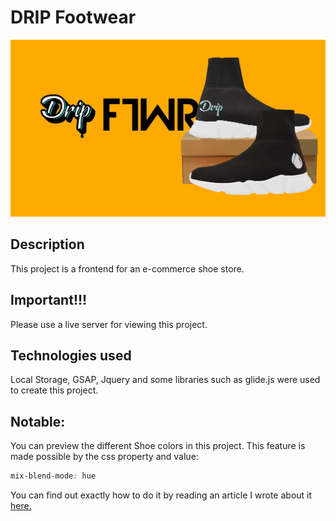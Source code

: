 # DRIP Footwear
![Banner](./img/home.jpg )

## Description
This project is a frontend for an e-commerce shoe store.

## Important!!!
Please use a live server for viewing this project.

## Technologies used
Local Storage, GSAP, Jquery and some libraries such as glide.js were used to create this project.

## Notable:
You can preview the different Shoe colors in this project. This feature is made possible by the css property and value:
```css
mix-blend-mode: hue
```
You can find out exactly how to do it by reading an article I wrote about it [here.](https://medium.com/@douglasmasho/changing-image-colors-in-css-24d9f31491cb)





